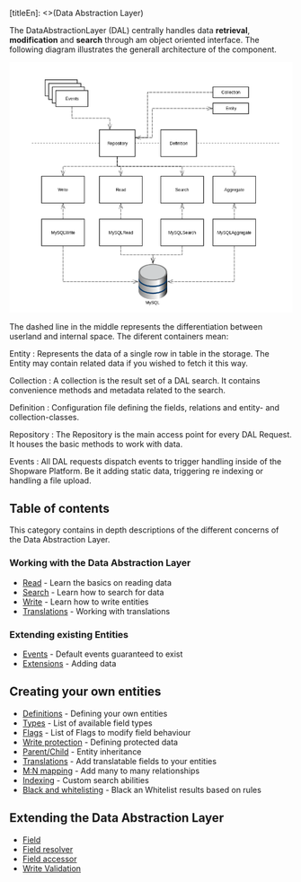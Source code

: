 [titleEn]: <>(Data Abstraction Layer)

The DataAbstractionLayer (DAL) centrally handles data **retrieval**, **modification** and **search** through am object oriented interface. The following diagram illustrates the generall architecture of the component.

![Data abstraction layer](./img/dal-structure.png)

The dashed line in the middle represents the differentiation between userland and internal space. The diferent containers mean:

Entity
 : Represents the data of a single row in table in the storage. The Entity may contain related data if you wished to fetch it this way.
 
Collection
 : A collection is the result set of a DAL search. It contains convenience methods and metadata related to the search. 

Definition
 : Configuration file defining the fields, relations and entity- and collection-classes.

Repository
 : The Repository is the main access point for every DAL Request. It houses the basic methods to work with data.

Events
 : All DAL requests dispatch events to trigger handling inside of the Shopware Platform. Be it adding static data, triggering re indexing or handling a file upload.

## Table of contents

This category contains in depth descriptions of the different concerns of the Data Abstraction Layer.

### Working with the Data Abstraction Layer

* [Read](./010-read.md) - Learn the basics on reading data
* [Search](./020-search.md) - Learn how to search for data
* [Write](./030-write.md)  - Learn how to write entities
* [Translations](./040-translation-handling.md) - Working with translations
 
### Extending existing Entities
 
* [Events](./050-events.md) - Default events guaranteed to exist
* [Extensions](./060-extensions.md) - Adding data
 
## Creating your own entities
  
* [Definitions](./070-definition.md) - Defining your own entities
* [Types](./080-types.md) - List of available field types
* [Flags](./090-flags.md) - List of Flags to modify field behaviour
* [Write protection](./100-write-protection.md) - Defining protected data
* [Parent/Child](./110-data-inheritance.md) - Entity inheritance
* [Translations](./120-translations.md) - Add translatable fields to your entities
* [M:N mapping](./125-mapping.md) - Add many to many relationships
* [Indexing](./130-indexing.md) - Custom search abilities
* [Black and whitelisting](./140-black-white-listing.md) - Black an Whitelist results based on rules
 
## Extending the Data Abstraction Layer

* [Field](./150-field.md)
* [Field resolver](./160-field-resolver.md)
* [Field accessor](./170-field-accessor.md)
* [Write Validation](./180-write-command-validation.md)
